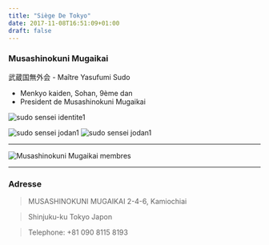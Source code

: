 ```yaml
---
title: "Siège De Tokyo"
date: 2017-11-08T16:51:09+01:00
draft: false
---
```


### Musashinokuni Mugaikai
武蔵国無外会 - Maître Yasufumi Sudo

* Menkyo kaiden, Sohan, 9ème dan
* President de Musashinokuni Mugaikai

![sudo sensei identite1](/images/sudo-sensei/sudo-sensei-identite1.jpg)

![sudo sensei jodan1](/images/sudo-sensei/sudo-sensei-jodan1.png)
![sudo sensei jodan1](/images/sudo-sensei/sudo-sensei-noto1.png)

___

![Musashinokuni Mugaikai membres](/images/mugai-ryu-mokuso1.jpg)

___

### Adresse 

>MUSASHINOKUNI MUGAIKAI
>2-4-6, Kamiochiai 

>Shinjuku-ku Tokyo Japon

>Telephone: +81 090 8115 8193
